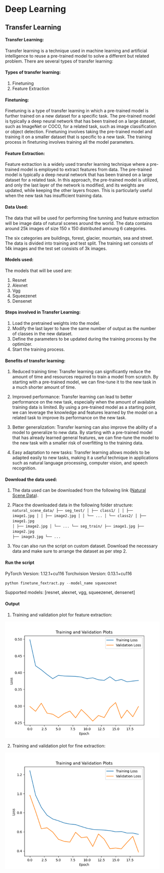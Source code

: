 # Deep Learning

## Transfer Learning

#### Transfer Learning:
Transfer learning is a technique used in machine learning and artificial intelligence to reuse a pre-trained model to solve a different but related problem. There are several types of transfer learning:

#### Types of transfer learning:
1. Finetuning
2. Feature Extraction

#### Finetuning:
Finetuning is a type of transfer learning in which a pre-trained model is further trained on a new dataset for a specific task. The pre-trained model is typically a deep neural network that has been trained on a large dataset, such as ImageNet or COCO, for a related task, such as image classification or object detection. Finetuning involves taking the pre-trained model and training it on a smaller dataset that is specific to a new task. The training process in finetuning involves training all the model parameters.

#### Feature Extraction:
Feature extraction is a widely used transfer learning technique where a pre-trained model is employed to extract features from data. The pre-trained model is typically a deep neural network that has been trained on a large dataset for a related task. In this approach, the pre-trained model is utilized, and only the last layer of the network is modified, and its weights are updated, while keeping the other layers frozen. This is particularly useful when the new task has insufficient training data. 

#### Data Used:

The data that will be used for performing fine tunning and feature extraction will be image data of natural scenes around the world. The data contains around 25k images of size 150 x 150 distributed amoung 6 categories.

The six categories are buildings, forest, glacier, mountain, sea and street. The data is divided into training and test split. The training set consists of 14k images and the test set consists of 3k images.

#### Models used:

The models that will be used are: 
1. Resnet
2. Alexnet
3. Vgg
4. Squeezenet
5. Densenet

#### Steps involved in Transfer Learning:

1. Load the pretrained weights into the model.
2. Modify the last layer to have the same number of output as the number of classes in the new dataset.
3. Define the parameters to be updated during the training process by the optimizer.
4. Start the training process.

#### Benefits of transfer learning:

1. Reduced training time: Transfer learning can significantly reduce the amount of time and resources required to train a model from scratch. By starting with a pre-trained model, we can fine-tune it to the new task in a much shorter amount of time.

2. Improved performance: Transfer learning can lead to better performance on the new task, especially when the amount of available training data is limited. By using a pre-trained model as a starting point, we can leverage the knowledge and features learned by the model on a related task to improve its performance on the new task.

3. Better generalization: Transfer learning can also improve the ability of a model to generalize to new data. By starting with a pre-trained model that has already learned general features, we can fine-tune the model to the new task with a smaller risk of overfitting to the training data.

4. Easy adaptation to new tasks: Transfer learning allows models to be adapted easily to new tasks, making it a useful technique in applications such as natural language processing, computer vision, and speech recognition.

#### Download the data used:

1. The data used can be downloaded from the following link ([Natural Scene Data](https://www.kaggle.com/datasets/puneet6060/intel-image-classification)). 

2. Place the downloaded data in the following folder structure:
    <code>
    natural_scene_data/
    ├── seg_test/
    │   ├── class1/
    │   │   ├── image1.jpg
    │   │   ├── image2.jpg
    │   │   └── ...
    │   └── class2/
    │       ├── image1.jpg
    │       ├── image2.jpg
    │       └── ...
    └── seg_train/
        ├── image1.jpg
        ├── image2.jpg
        ├── image3.jpg
        └── ...
    </code>
3. You can also run the script on custom dataset. Download the necessary data and make sure to arrange the dataset as per step 2.

#### Run the script

PyTorch Version: 1.12.1+cu116
Torchvision Version:  0.13.1+cu116

```python
python finetune_fextract.py --model_name squeezenet
```
Supported models: [resnet, alexnet, vgg, squeezenet, densenet]

#### Output

1. Training and validation plot for feature extraction:

![alt text](./Transfer%20Learning/fextract_plot_squeezenet.png "Feature Extraction")


2. Training and validation plot for fine extraction:

![alt text](./Transfer%20Learning/finetune_plot_squeezenet.png "Fine Tuning")

